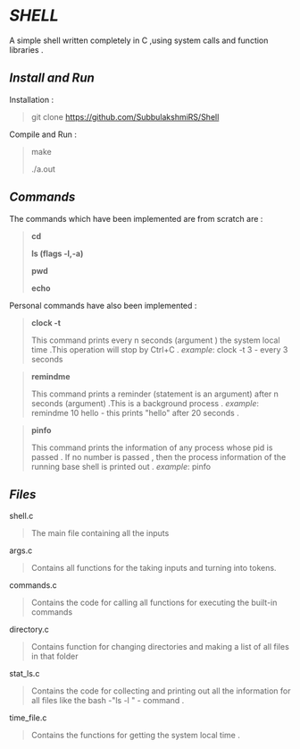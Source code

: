 # *SHELL*
A simple shell written completely in C ,using system calls and function libraries .

## *Install and Run*
Installation :
> git clone https://github.com/SubbulakshmiRS/Shell

Compile and Run :
> make
> 
> ./a.out

## *Commands*
The commands which have been implemented are from scratch are :
> **cd** 
> 
> **ls (flags -l,-a)**
> 
> **pwd**
> 
> **echo** 

Personal commands have also been implemented :
> **clock -t** 
>
> This command prints every n seconds (argument ) the system local time .This operation will stop by Ctrl+C .
> *example*: clock -t 3 - every 3 seconds

> **remindme** 
>
> This command prints a reminder (statement is an argument) after n seconds (argument) .This is a background process .
> *example*: remindme 10 hello - this prints "hello" after 20 seconds .

> **pinfo**
>
> This command prints the information of any process whose pid is passed . If no number is passed , then the process information of the running base shell is printed out .
> *example*: pinfo 


## *Files*
shell.c
>The main file containing all the inputs 
>
args.c
>Contains all functions for the taking inputs and turning into tokens.

commands.c
>Contains the code for calling all functions for executing the built-in commands 

directory.c
>Contains function for changing directories and making a list of all files in that folder 

stat_ls.c 
>Contains the code for collecting and printing out all the information for all files like the bash -"ls -l " - command .

time_file.c
>Contains the functions for getting the system local time .